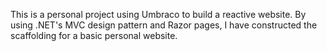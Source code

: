 This is a personal project using Umbraco to build a reactive website. By using .NET's MVC design pattern and Razor pages, I have constructed the scaffolding for a basic personal website. 
